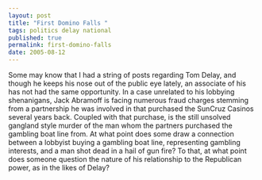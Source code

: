 ```yaml
---
layout: post
title: "First Domino Falls "
tags: politics delay national
published: true
permalink: first-domino-falls
date: 2005-08-12
---
```


Some may know that I had a string of posts regarding Tom Delay, and though he keeps his nose out of the public eye lately, an associate of his has not had the same opportunity.  In a case unrelated to his lobbying shenanigans, Jack Abramoff is facing numerous fraud charges stemming from a partnership he was involved in that purchased the SunCruz Casinos several years back.  Coupled with that purchase, is the still unsolved gangland style murder of the man whom the partners purchased the gambling boat line from.  At what point does some draw a connection between a lobbyist buying a gambling boat line, representing gambling interests, and a man shot dead in a hail of gun fire?  To that, at what point does someone question the nature of his relationship to the Republican power, as in the likes of Delay?
